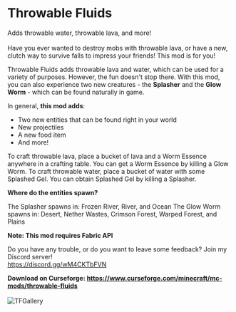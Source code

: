 # Throwable Fluids
Adds throwable water, throwable lava, and more!<br><br>
Have you ever wanted to destroy mobs with throwable lava, or have a new, clutch way to survive falls to impress your friends! This mod is for you!

Throwable Fluids adds throwable lava and water, which can be used for a variety of purposes. However, the fun doesn't stop there. With this mod, you can also experience two new creatures - the **Splasher** and the **Glow Worm** - which can be found naturally in game.

In general, **this mod adds**:

- Two new entities that can be found right in your world<br>
- New projectiles<br>
- A new food item<br>
- And more!<br>

To craft throwable lava, place a bucket of lava and a Worm Essence anywhere in a crafting table. You can get a Worm Essence by killing a Glow Worm. To craft throwable water, place a bucket of water with some Splashed Gel. You can obtain Splashed Gel by killing a Splasher.

**Where do the entities spawn?**

The Splasher spawns in: Frozen River, River, and Ocean
The Glow Worm spawns in: Desert, Nether Wastes, Crimson Forest, Warped Forest, and Plains

**Note: This mod requires Fabric API**

Do you have any trouble, or do you want to leave some feedback? Join my Discord server!<br>
https://discord.gg/wM4CKTbFVN

**Download on Curseforge: https://www.curseforge.com/minecraft/mc-mods/throwable-fluids**
<br>
<br>
![TFGallery](https://user-images.githubusercontent.com/94301223/205997060-25c444e9-aa24-44d2-9ef5-952be6a6a413.png)
